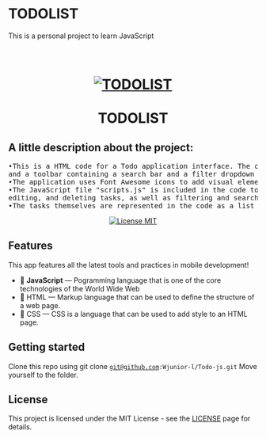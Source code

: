 # TODOLIST
This is a personal project to learn JavaScript

<h1 align="center">
<br>
  <a href="https://files.fm/u/hhkhahaw9#/view/LOFI%20CHILLHOP.png"><img alt="TODOLIST" src="https://files.fm/thumb_show.php?i=rmbma5a6t"></a>

<br>
<br>
TODOLIST
</h1>
<h2>
  A little description about the project:
</h2>
<pre>
•This is a HTML code for a Todo application interface. The code includes a form for adding tasks, a header, 
and a toolbar containing a search bar and a filter dropdown menu. 
•The application uses Font Awesome icons to add visual elements to the interface. 
•The JavaScript file "scripts.js" is included in the code to provide the functionality to the application, such as adding, 
editing, and deleting tasks, as well as filtering and searching for tasks. 
•The tasks themselves are represented in the code as a list of elements to be populated by the JavaScript code.
</pre>

<p align="center">
  <a href="https://opensource.org/licenses/MIT">
    <img src="https://img.shields.io/badge/License-MIT-blue.svg" alt="License MIT">
  </a>
</p>

## Features
[//]: # (Add the features of your project here:)
This app features all the latest tools and practices in mobile development!

- 🔰 **JavaScript** — Pogramming language that is one of the core technologies of the World Wide Web
- 🔶 HTML — Markup language that can be used to define the structure of a web page.
- 🔷 CSS — CSS is a language that can be used to add style to an HTML page.

## Getting started

Clone this repo using  git clone <code>git@github.com:Wjunior-l/Todo-js.git</code>
Move yourself to the folder.


## License

This project is licensed under the MIT License - see the [LICENSE](https://opensource.org/licenses/MIT) page for details.
